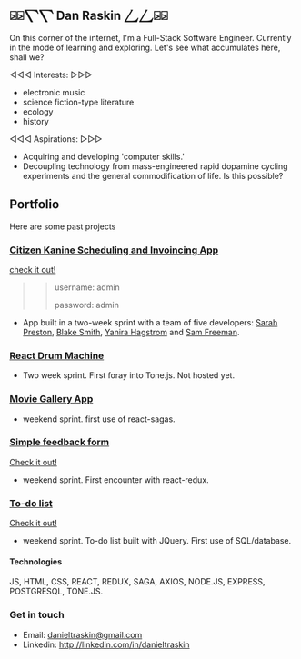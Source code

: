 ## ⍄⍄⎲⎲ Dan Raskin ⎳⎳⍄⍄
On this corner of the internet, I'm a Full-Stack Software Engineer. Currently in the mode of learning and exploring. Let's see what accumulates here, shall we?

◁◁◁ Interests: ▷▷▷
  - electronic music
  - science fiction-type literature
  - ecology
  - history
 
◁◁◁ Aspirations: ▷▷▷
  - Acquiring and developing 'computer skills.'
  - Decoupling technology from mass-engineered rapid dopamine cycling experiments and the general commodification of life. Is this possible?

## Portfolio
<!--
Current project: Scheduling and invoicing app for dog-walking company
- very practical!
-->
Here are some past projects

### [Citizen Kanine Scheduling and Invoincing App](https://github.com/danraskin/citizen-kanine-demo)

[check it out!](http://citizen-kanine-demo.herokuapp.com)
>>username: admin
>>
>>password: admin
- App built in a two-week sprint with a team of five developers: [Sarah Preston](https://github.com/seprest1), [Blake Smith](https://github.com/blakesmithmn), [Yanira Hagstrom](https://github.com/YaniraHagstrom) and [Sam Freeman](https://github.com/sam-c-freeman).

### [React Drum Machine](https://github.com/danraskin/rhythm-sequencer-solo-project)
- Two week sprint. First foray into Tone.js. Not hosted yet.

### [Movie Gallery App](https://github.com/danraskin/weekend-movies-sagas)
- weekend sprint. first use of react-sagas.

### [Simple feedback form](https://github.com/danraskin/weekend-redux-feedback-loop)
[Check it out!](https://weekend-redux-feedback-form.herokuapp.com/)
- weekend sprint. First encounter with react-redux.

### [To-do list](https://github.com/danraskin/weekend-to-do-list)
[Check it out!](https://weekend-sql-todo-list.herokuapp.com/)
- weekend sprint. To-do list built with JQuery. First use of SQL/database.

#### Technologies
JS, HTML, CSS, REACT, REDUX, SAGA, AXIOS, NODE.JS, EXPRESS, POSTGRESQL, TONE.JS.

### Get in touch
* Email: danieltraskin@gmail.com
* Linkedin: http://linkedin.com/in/danieltraskin

